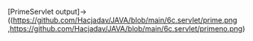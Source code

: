 [PrimeServlet output]->((https://github.com/Hacjadav/JAVA/blob/main/6c.servlet/prime.png  ,https://github.com/Hacjadav/JAVA/blob/main/6c.servlet/primeno.png)
